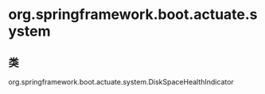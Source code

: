 # org.springframework.boot.actuate.system

## 类

org.springframework.boot.actuate.system.DiskSpaceHealthIndicator





